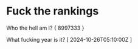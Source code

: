 # Fuck the rankings

Who the hell am I?
{ 8997333 }

What fucking year is it?
[ 2024-10-26T05:10:00Z ]
